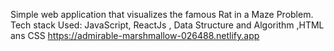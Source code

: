Simple web application that visualizes the famous Rat in a Maze Problem.
Tech stack Used: JavaScript, ReactJs , Data Structure and Algorithm ,HTML ans CSS
https://admirable-marshmallow-026488.netlify.app

